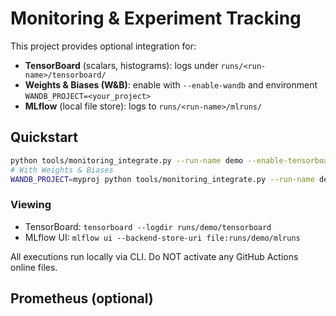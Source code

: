 # Monitoring & Experiment Tracking

This project provides optional integration for:
- **TensorBoard** (scalars, histograms): logs under `runs/<run-name>/tensorboard/`
- **Weights & Biases (W&B)**: enable with `--enable-wandb` and environment `WANDB_PROJECT=<your_project>`
- **MLflow** (local file store): logs to `runs/<run-name>/mlruns/`

## Quickstart

```bash
python tools/monitoring_integrate.py --run-name demo --enable-tensorboard --enable-mlflow
# With Weights & Biases
WANDB_PROJECT=myproj python tools/monitoring_integrate.py --run-name demo --enable-tensorboard --enable-wandb
```

### Viewing
- TensorBoard: `tensorboard --logdir runs/demo/tensorboard`
- MLflow UI: `mlflow ui --backend-store-uri file:runs/demo/mlruns`

All executions run locally via CLI. Do NOT activate any GitHub Actions online files.

## Prometheus (optional)

